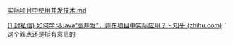  [实际项目中使用并发技术.md](实际项目中使用并发技术.md) 

[(1 封私信) 如何学习Java“高并发”，并在项目中实际应用？ - 知乎 (zhihu.com)](https://www.zhihu.com/question/64948142)： 这个观点还是挺有意思的